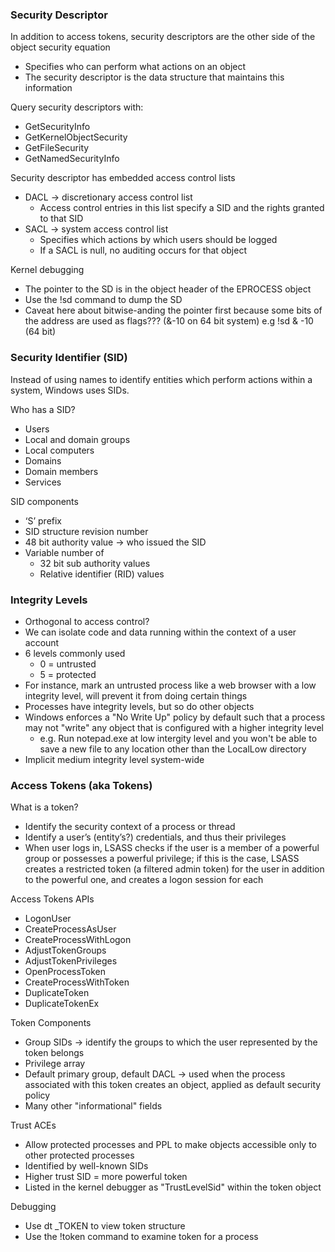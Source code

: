 ### Security Descriptor

In addition to access tokens, security descriptors are the other side of the object security equation
- Specifies who can perform what actions on an object
- The security descriptor is the data structure that maintains this information

Query security descriptors with:
- GetSecurityInfo
- GetKernelObjectSecurity
- GetFileSecurity
- GetNamedSecurityInfo

Security descriptor has embedded access control lists
- DACL -> discretionary access control list
    - Access control entries in this list specify a SID and the rights granted to that SID
- SACL -> system access control list
    - Specifies which actions by which users should be logged
    - If a SACL is null, no auditing occurs for that object 

Kernel debugging
- The pointer to the SD is in the object header of the EPROCESS object
- Use the !sd command to dump the SD
- Caveat here about bitwise-anding the pointer first because some bits of the address are used as flags??? (&-10 on 64 bit system) e.g !sd <addr> & -10 (64 bit)

### Security Identifier (SID)

Instead of using names to identify entities which perform actions within a system, Windows uses SIDs. 

Who has a SID?
- Users
- Local and domain groups
- Local computers
- Domains
- Domain members
- Services

SID components
- ‘S’ prefix
- SID structure revision number
- 48 bit authority value -> who issued the SID
- Variable number of
    - 32 bit sub authority values
    - Relative identifier (RID) values

### Integrity Levels

- Orthogonal to access control?
- We can isolate code and data running within the context of a user account
- 6 levels commonly used
    - 0 = untrusted
    - 5 = protected
- For instance, mark an untrusted process like a web browser with a low integrity level, will prevent it from doing certain things
- Processes have integrity levels, but so do other objects 
- Windows enforces a "No Write Up" policy by default such that a process may not "write" any object that is configured with a higher integrity level
    - e.g. Run notepad.exe at low intergity level and you won't be able to save a new file to any location other than the LocalLow directory
- Implicit medium integrity level system-wide

### Access Tokens (aka Tokens)

What is a token?
- Identify the security context of a process or thread
- Identify a user’s (entity’s?) credentials, and thus their privileges
- When user logs in, LSASS checks if the user is a member of a powerful group or possesses a powerful privilege; if this is the case, LSASS creates a restricted token (a filtered admin token) for the user in addition to the powerful one, and creates a logon session for each

Access Tokens APIs
- LogonUser
- CreateProcessAsUser
- CreateProcessWithLogon
- AdjustTokenGroups
- AdjustTokenPrivileges
- OpenProcessToken
- CreateProcessWithToken
- DuplicateToken
- DuplicateTokenEx

Token Components
- Group SIDs -> identify the groups to which the user represented by the token belongs
- Privilege array
- Default primary group, default DACL -> used when the process associated with this token creates an object, applied as default security policy
- Many other "informational" fields

Trust ACEs
- Allow protected processes and PPL to make objects accessible only to other protected processes
- Identified by well-known SIDs
- Higher trust SID = more powerful token
- Listed in the kernel debugger as "TrustLevelSid" within the token object

Debugging
- Use dt _TOKEN to view token structure
- Use the !token command to examine token for a process